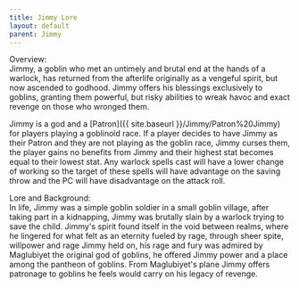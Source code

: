 ```yaml
---
title: Jimmy Lore
layout: default
parent: Jimmy
---
```


Overview:   
Jimmy, a goblin who met an untimely and brutal end at the hands of a warlock, has returned from the afterlife originally as a vengeful spirit, but now ascended to godhood. Jimmy offers his blessings exclusively to goblins, granting them powerful, but risky abilities to wreak havoc and exact revenge on those who wronged them.

 Jimmy is a god and a [Patron]({{ site.baseurl }}/Jimmy/Patron%20Jimmy) for players playing a goblinoid race. If a player decides to have Jimmy as their Patron and they are not playing as the goblin race, Jimmy curses them, the player gains no benefits from Jimmy and their highest stat becomes equal to their lowest stat. Any warlock spells cast will have a lower change of working so the target of these spells will have advantage on the saving throw and the PC will have disadvantage on the attack roll.

Lore and Background:  
In life, Jimmy was a simple goblin soldier in a small goblin village, after taking part in a kidnapping, Jimmy was brutally slain by a warlock trying to save the child. Jimmy's spirit found itself in the void between realms, where he lingered for what felt as an eternity fueled by rage, through sheer spite, willpower and rage Jimmy held on, his rage and fury was admired by Maglubiyet the original god of goblins, he offered Jimmy power and a place among the pantheon of goblins. From Maglubiyet's plane Jimmy offers patronage to goblins he feels would carry on his legacy of revenge. 